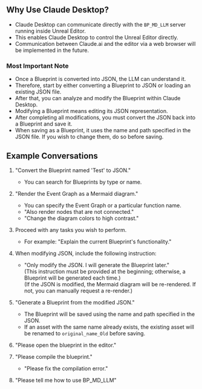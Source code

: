 

## Why Use Claude Desktop?

* Claude Desktop can communicate directly with the `BP_MD_LLM` server running inside Unreal Editor.
* This enables Claude Desktop to control the Unreal Editor directly.
* Communication between Claude.ai and the editor via a web browser will be implemented in the future.

### Most Important Note

* Once a Blueprint is converted into JSON, the LLM can understand it.
* Therefore, start by either converting a Blueprint to JSON or loading an existing JSON file.
* After that, you can analyze and modify the Blueprint within Claude Desktop.
* Modifying a Blueprint means editing its JSON representation.
* After completing all modifications, you must convert the JSON back into a Blueprint and save it.
* When saving as a Blueprint, it uses the name and path specified in the JSON file. If you wish to change them, do so before saving.

## Example Conversations

1. "Convert the Blueprint named 'Test' to JSON."

   * You can search for Blueprints by type or name.

2. "Render the Event Graph as a Mermaid diagram."

   * You can specify the Event Graph or a particular function name.
   * "Also render nodes that are not connected."
   * "Change the diagram colors to high contrast."
     
3. Proceed with any tasks you wish to perform.

   * For example: "Explain the current Blueprint's functionality."

4. When modifying JSON, include the following instruction:

   * "Only modify the JSON. I will generate the Blueprint later."  
     (This instruction must be provided at the beginning; otherwise, a Blueprint will be generated each time.)  
     (If the JSON is modified, the Mermaid diagram will be re-rendered. If not, you can manually request a re-render.)  

5. "Generate a Blueprint from the modified JSON."

   * The Blueprint will be saved using the name and path specified in the JSON.
   * If an asset with the same name already exists, the existing asset will be renamed to `original_name_Old` before saving.

6. "Please open the blueprint in the editor."  
7. "Please compile the blueprint."  
   - "Please fix the compilation error."  
8. "Please tell me how to use BP_MD_LLM"
   
